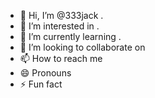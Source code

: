 - 👋 Hi, I’m @333jack .
- 👀 I’m interested in .
- 🌱 I’m currently learning .
- 💞️ I’m looking to collaborate on 
- 📫 How to reach me 
- 😄 Pronouns 
- ⚡ Fun fact 

<!---
333jack/333jack is a ✨ special ✨ repository because its `README.md` (this file) appears on your GitHub profile.
You can click the Preview link to take a look at your changes.
--->
